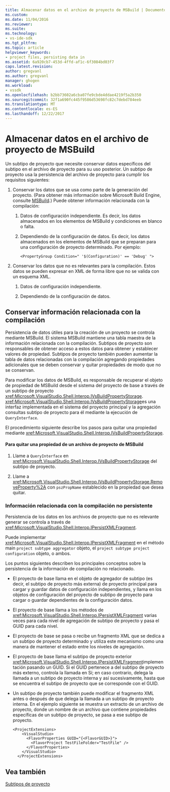 ```yaml
---
title: Almacenar datos en el archivo de proyecto de MSBuild | Documentos de Microsoft
ms.custom: 
ms.date: 11/04/2016
ms.reviewer: 
ms.suite: 
ms.technology:
- vs-ide-sdk
ms.tgt_pltfrm: 
ms.topic: article
helpviewer_keywords:
- project files, persisting data in
ms.assetid: 6a920cb7-453d-4ffd-af1c-6f3084bd03f7
caps.latest.revision: 
author: gregvanl
ms.author: gregvanl
manager: ghogen
ms.workload:
- vssdk
ms.openlocfilehash: b2bb73602a6cba07fe9cbde4ddae4219f5a2b350
ms.sourcegitcommit: 32f1a690fc445f9586d53698fc82c7debd784eeb
ms.translationtype: MT
ms.contentlocale: es-ES
ms.lasthandoff: 12/22/2017
---
```

# <a name="persisting-data-in-the-msbuild-project-file"></a>Almacenar datos en el archivo de proyecto de MSBuild
Un subtipo de proyecto que necesite conservar datos específicos del subtipo en el archivo de proyecto para su uso posterior. Un subtipo de proyecto usa la persistencia del archivo de proyecto para cumplir los requisitos siguientes:  
  
1.  Conservar los datos que se usa como parte de la generación del proyecto. (Para obtener más información sobre Microsoft Build Engine, consulte [MSBuild](../../msbuild/msbuild.md).) Puede obtener información relacionada con la compilación:  
  
    1.  Datos de configuración independiente. Es decir, los datos almacenados en los elementos de MSBuild y condiciones en blanco o falta.  
  
    2.  Dependiendo de la configuración de datos. Es decir, los datos almacenados en los elementos de MSBuild que se preparan para una configuración de proyecto determinado. Por ejemplo:  
  
        ```  
        <PropertyGroup Condition=" '$(Configuration)' == 'Debug' ">  
        ```  
  
2.  Conservar los datos que no es relevantes para la compilación. Estos datos se pueden expresar en XML de forma libre que no se valida con un esquema XML.  
  
    1.  Datos de configuración independiente.  
  
    2.  Dependiendo de la configuración de datos.  
  
## <a name="persisting-build-related-information"></a>Conservar información relacionada con la compilación  
 Persistencia de datos útiles para la creación de un proyecto se controla mediante MSBuild. El sistema MSBuild mantiene una tabla maestra de la información relacionada con la compilación. Subtipos de proyecto son responsables de obtener acceso a estos datos para obtener y establecer valores de propiedad. Subtipos de proyecto también pueden aumentar la tabla de datos relacionadas con la compilación agregando propiedades adicionales que se deben conservar y quitar propiedades de modo que no se conservan.  
  
 Para modificar los datos de MSBuild, es responsable de recuperar el objeto de propiedad de MSBuild desde el sistema del proyecto de base a través de un subtipo de proyecto <xref:Microsoft.VisualStudio.Shell.Interop.IVsBuildPropertyStorage>. <xref:Microsoft.VisualStudio.Shell.Interop.IVsBuildPropertyStorage>es una interfaz implementada en el sistema del proyecto principal y la agregación consultas subtipo de proyecto para él mediante la ejecución de `QueryInterface`.  
  
 El procedimiento siguiente describe los pasos para quitar una propiedad mediante <xref:Microsoft.VisualStudio.Shell.Interop.IVsBuildPropertyStorage>.  
  
#### <a name="to-remove-a-property-from-an-msbuild-project-file"></a>Para quitar una propiedad de un archivo de proyecto de MSBuild  
  
1.  Llame a `QueryInterface` en <xref:Microsoft.VisualStudio.Shell.Interop.IVsBuildPropertyStorage> del subtipo de proyecto.  
  
2.  Llame a <xref:Microsoft.VisualStudio.Shell.Interop.IVsBuildPropertyStorage.RemoveProperty%2A> con `pszPropName` establecido en la propiedad que desea quitar.  
  
### <a name="persisting-non-build-related-information"></a>Información relacionada con la compilación no persistente  
 Persistencia de los datos en los archivos de proyecto que no es relevante generar se controla a través de <xref:Microsoft.VisualStudio.Shell.Interop.IPersistXMLFragment>.  
  
 Puede implementar <xref:Microsoft.VisualStudio.Shell.Interop.IPersistXMLFragment> en el método main `project subtype aggregator` objeto, el `project subtype project configuration` objeto, o ambos.  
  
 Los puntos siguientes describen los principales conceptos sobre la persistencia de la información de compilación no relacionado.  
  
-   El proyecto de base llama en el objeto de agregador de subtipo (es decir, el subtipo de proyecto más externa) de proyecto principal para cargar y guardar datos de configuración independientes, y llama en los objetos de configuración del proyecto de subtipo de proyecto para cargar o guardar dependientes de la configuración datos.  
  
-   El proyecto de base llama a los métodos de <xref:Microsoft.VisualStudio.Shell.Interop.IPersistXMLFragment> varias veces para cada nivel de agregación de subtipo de proyecto y pasa el GUID para cada nivel.  
  
-   El proyecto de base se pasa o recibe un fragmento XML que se dedica a un subtipo de proyecto determinado y utiliza este mecanismo como una manera de mantener el estado entre los niveles de agregación.  
  
-   El proyecto de base llama el subtipo de proyecto exterior <xref:Microsoft.VisualStudio.Shell.Interop.IPersistXMLFragment>implementación pasando un GUID. Si el GUID pertenece a del subtipo de proyecto más externo, controla la llamada en Sí; en caso contrario, delega la llamada a un subtipo de proyecto interna y así sucesivamente, hasta que se encuentra el subtipo de proyecto que se corresponde con el GUID.  
  
-   Un subtipo de proyecto también puede modificar el fragmento XML antes o después de que delega la llamada a un subtipo de proyecto interna. En el ejemplo siguiente se muestra un extracto de un archivo de proyecto, donde un nombre de un archivo que contiene propiedades específicas de un subtipo de proyecto, se pasa a ese subtipo de proyecto.  
  
    ```  
    <ProjectExtensions>  
        <VisualStudio>  
          <FlavorProperties GUID="{<FlavorGUID>}">  
            <FlavorProject TestFileFolder="TestFile" />  
          </FlavorProperties>  
        </VisualStudio>  
      </ProjectExtensions>  
    ```  
  
## <a name="see-also"></a>Vea también  
 [Subtipos de proyecto](../../extensibility/internals/project-subtypes.md)